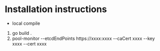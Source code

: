 # Installation instructions
- local compile
1. go build .
2. pool-monitor --etcdEndPoints https://xxxx:xxxx --caCert xxxx --key xxxx --cert xxxx
